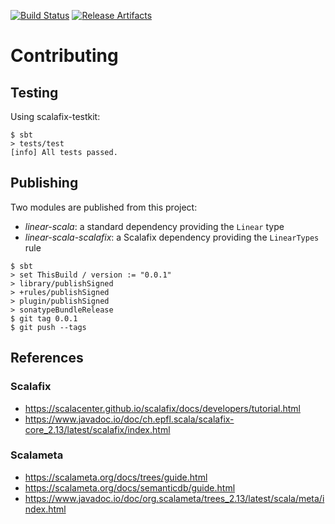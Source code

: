 [![Build Status][build-badge]][build-link]
[![Release Artifacts][release-badge]][release-link]

[build-badge]: https://github.com/earldouglas/linear-scala/workflows/build/badge.svg "Build Status"
[build-link]: https://github.com/earldouglas/linear-scala/actions "GitHub Actions"
[release-link]: https://oss.sonatype.org/content/repositories/releases/com/earldouglas/linear-scala/ "Sonatype Releases"
[release-badge]: https://img.shields.io/nexus/r/https/oss.sonatype.org/com.earldouglas/linear-scala "Sonatype Releases"

# Contributing

## Testing

Using scalafix-testkit:

```
$ sbt
> tests/test
[info] All tests passed.
```

## Publishing

Two modules are published from this project:

* *linear-scala*: a standard dependency providing the `Linear` type
* *linear-scala-scalafix*: a Scalafix dependency providing the
  `LinearTypes` rule

```
$ sbt
> set ThisBuild / version := "0.0.1"
> library/publishSigned
> +rules/publishSigned
> plugin/publishSigned
> sonatypeBundleRelease
$ git tag 0.0.1
$ git push --tags
```

## References

### Scalafix

* https://scalacenter.github.io/scalafix/docs/developers/tutorial.html
* https://www.javadoc.io/doc/ch.epfl.scala/scalafix-core_2.13/latest/scalafix/index.html

### Scalameta

* https://scalameta.org/docs/trees/guide.html
* https://scalameta.org/docs/semanticdb/guide.html
* https://www.javadoc.io/doc/org.scalameta/trees_2.13/latest/scala/meta/index.html
